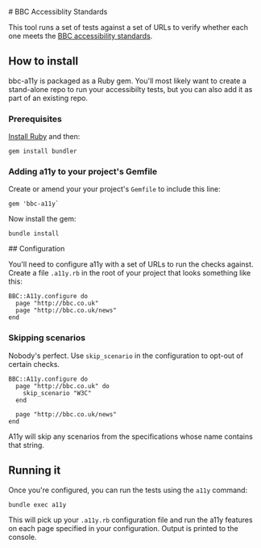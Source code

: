 # BBC Accessiblity Standards

This tool runs a set of tests against a set of URLs to verify whether each one meets the [BBC accessibility standards](http://www.bbc.co.uk/guidelines/futuremedia/accessibility/).

## How to install

bbc-a11y is packaged as a Ruby gem. You'll most likely want to create a stand-alone repo to run your accessibilty tests,
but you can also add it as part of an existing repo.

### Prerequisites

[Install Ruby](https://www.ruby-lang.org/en/documentation/installation/) and then:

    gem install bundler

### Adding a11y to your project's Gemfile

Create or amend your your project's `Gemfile` to include this line:

    gem 'bbc-a11y`

Now install the gem:

    bundle install

## Configuration

You'll need to configure a11y with a set of URLs to run the checks against. Create a file `.a11y.rb` in the root of your project that looks something like this:

```
BBC::A11y.configure do
  page "http://bbc.co.uk"
  page "http://bbc.co.uk/news"
end
```

### Skipping scenarios

Nobody's perfect. Use `skip_scenario` in the configuration to opt-out of certain checks.

```
BBC::A11y.configure do
  page "http://bbc.co.uk" do
    skip_scenario "W3C"
  end

  page "http://bbc.co.uk/news"
end
```

A11y will skip any scenarios from the specifications whose name contains that string.

## Running it

Once you're configured, you can run the tests using the `a11y` command:

    bundle exec a11y

This will pick up your `.a11y.rb` configuration file and run the a11y features on each page specified in your configuration. 
Output is printed to the console.
